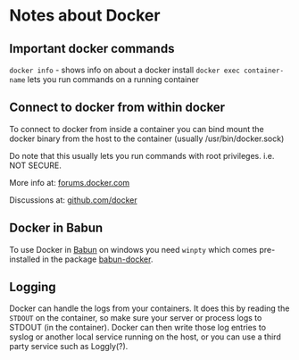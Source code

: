 Notes about Docker
==================


Important docker commands
-------------------------------

`docker info` - shows info on about a docker install
`docker exec container-name` lets you run commands on a running container

Connect to docker from within docker
------------------------------------

To connect to docker from inside a container you can bind mount the docker binary from the host to the container (usually /usr/bin/docker.sock)

Do note that this usually lets you run commands with root privileges. i.e. NOT SECURE.

More info at:
[forums.docker.com](https://forums.docker.com/t/how-can-i-run-docker-command-inside-a-docker-container/337/7)

Discussions at:
[github.com/docker](https://github.com/docker/docker/issues/1143)


Docker in Babun
---------------

To use Docker in [Babun][babun] on windows you need `winpty` which comes pre-installed in the package [babun-docker][babun-docker].

[docker]:       https://www.docker.com/
[babun]:        http://babun.github.io/
[babun-docker]: https://github.com/tiangolo/babun-docker

Logging
-------

Docker can handle the logs from your containers. It does this by reading the `STDOUT` on the container, so make sure your server or process logs to STDOUT (in the container). Docker can then write those log entries to syslog or another local service running on the host, or you can use a third party service such as Loggly(?).
